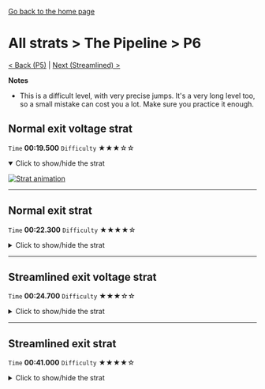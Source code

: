 [Go back to the home page](https://github.com/Doublevil/scbspeedrun)

# All strats > The Pipeline > P6

[< Back (P5)](https://github.com/Doublevil/scbspeedrun/blob/main/levels/all_lvl/P/P5.md) | [Next (Streamlined) >](https://github.com/Doublevil/scbspeedrun/blob/main/levels/all_lvl/P/Streamlined.md)

**Notes**
- This is a difficult level, with very precise jumps. It's a very long level too, so a small mistake can cost you a lot. Make sure you practice it enough.

## Normal exit voltage strat

`Time` **00:19.500** `Difficulty` ★★★☆☆
<details open>
  <summary>Click to show/hide the strat</summary>

  [![Strat animation](https://github.com/Doublevil/scbspeedrun/blob/main/media/levels/P/P6_VoltageStrat.webp)](https://github.com/Doublevil/scbspeedrun/blob/main/media/levels/P/P6_VoltageStrat.mp4?raw=true)
</details>

---
## Normal exit strat

`Time` **00:22.300** `Difficulty` ★★★★☆
<details>
  <summary>Click to show/hide the strat</summary>

  [![Strat animation](https://github.com/Doublevil/scbspeedrun/blob/main/media/levels/P/P6_NormalExitStrat.webp)](https://github.com/Doublevil/scbspeedrun/blob/main/media/levels/P/P6_NormalExitStrat.mp4?raw=true)
</details>

---
## Streamlined exit voltage strat

`Time` **00:24.700** `Difficulty` ★★★☆☆
<details>
  <summary>Click to show/hide the strat</summary>

  [![Strat animation](https://github.com/Doublevil/scbspeedrun/blob/main/media/levels/P/P6_StreamlinedVoltageStrat.webp)](https://github.com/Doublevil/scbspeedrun/blob/main/media/levels/P/P6_StreamlinedVoltageStrat.mp4?raw=true)
</details>

---
## Streamlined exit strat

`Time` **00:41.000** `Difficulty` ★★★★☆
<details>
  <summary>Click to show/hide the strat</summary>

  [![Strat animation](https://github.com/Doublevil/scbspeedrun/blob/main/media/levels/P/P6_Strat.webp)](https://github.com/Doublevil/scbspeedrun/blob/main/media/levels/P/P6_Strat.mp4?raw=true)
</details>

